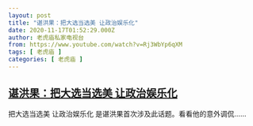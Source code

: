 ```yaml
---
layout: post
title: "谌洪果：把大选当选美 让政治娱乐化"
date: 2020-11-17T01:52:29.000Z
author: 老虎庙私家电视台
from: https://www.youtube.com/watch?v=Rj3WbYp6qXM
tags: [ 老虎庙 ]
categories: [ 老虎庙 ]
---
```

<!--1605577949000-->
[谌洪果：把大选当选美 让政治娱乐化](https://www.youtube.com/watch?v=Rj3WbYp6qXM)
------

<div>
把大选当选美 让政治娱乐化 是谌洪果首次涉及此话题。看看他的意外调侃……
</div>

